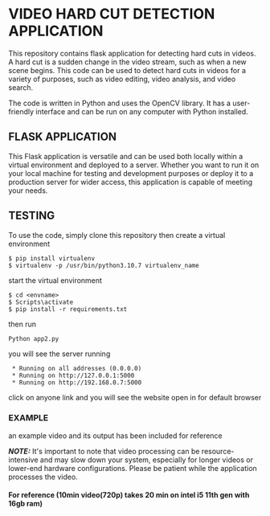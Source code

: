 # VIDEO HARD CUT DETECTION APPLICATION
 This repository contains flask application for detecting hard cuts in videos. A hard cut is a sudden change in the video stream, such as when a new scene begins. This code can be used to detect hard cuts in videos for a variety of purposes, such as video editing, video analysis, and video search.

The code is written in Python and uses the OpenCV library. It has a user-friendly interface and can be run on any computer with Python installed.

## FLASK APPLICATION
This Flask application is versatile and can be used both locally within a virtual environment and deployed to a server. Whether you want to run it on your local machine for testing and development purposes or deploy it to a production server for wider access, this application is capable of meeting your needs.

## TESTING
To use the code, simply clone this repository then create a virtual environment

```
$ pip install virtualenv
$ virtualenv -p /usr/bin/python3.10.7 virtualenv_name

```
start the virtual environment
```
$ cd <envname>
$ Scripts\activate
$ pip install -r requirements.txt
```
then run
```
Python app2.py
```
you will see the server running
```
 * Running on all addresses (0.0.0.0)
 * Running on http://127.0.0.1:5000
 * Running on http://192.168.0.7:5000
```
click on anyone link and you will see the website open in for default browser

### EXAMPLE
an example video and its output has been included for reference

 **_NOTE:_**  It's important to note that video processing can be resource-intensive and may slow down your system, especially for longer videos or lower-end hardware configurations. Please be patient while the application processes the video.
#### For reference (**10min video(720p)** takes 20 min on intel i5 11th gen with 16gb ram)
